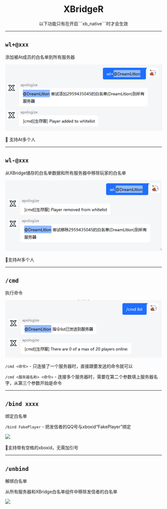 # <center>XBridgeR</center>

<center>以下功能只有在开启```xb_native```时才会生效</center>

***

## ```wl+@xxx```

添加被At成员的白名单到所有服务器

![](../../img/xbr_wl_add.png)

📌 支持At多个人

***

## ```wl-@xxx```

从XBridge储存的白名单数据和所有服务器中移除玩家的白名单

![](../../img/xbr_wl_rem.png)

📌支持At多个人

***

## ```/cmd```

执行命令

![](../../img/xbr_runcmd.png)

```/cmd <命令>``` - 只连接了一个服务器时，直接跟要发送的命令就可以

```/cmd <服务器名称> <命令>``` - 连接多个服务器时，需要在第二个参数填上服务器名字，从第三个参数开始是命令

***

## ```/bind xxxx```

绑定白名单

```/bind FakePlayer``` - 把发信者的QQ号与xboxid“FakePlayer”绑定

![](../../img/xbr_bind.png)

📌支持带有空格的xboxid，无需加引号

***

## ```/unbind```

解绑白名单

从所有服务器和XBridge白名单组件中移除发信者的白名单

![](../../img/xbr_unbind.png)

